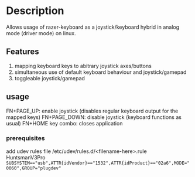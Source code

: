 # Description
Allows usage of razer-keyboard as a joystick/keyboard hybrid in analog mode (driver mode) on linux.

## Features
1. mapping keyboard keys to abitrary joystick axes/buttons
2. simultaneous use of default keyboard behaviour and joystick/gamepad
3. toggleable joystick/gamepad

## usage
FN+PAGE_UP: enable joystick (disables regular keyboard output for the mapped keys)
FN+PAGE_DOWN: disable joystick (keyboard functions as usual)
FN+HOME key combo: closes application

### prerequisites
add udev rules file /etc/udev/rules.d/\<filename-here>.rule <br/>
HuntsmanV3Pro `SUBSYSTEM=="usb",ATTR{idVendor}=="1532",ATTR{idProduct}=="02a6",MODE="0060",GROUP="plugdev"`
